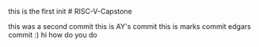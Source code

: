 this is the first init
#   R I S C - V - C a p s t o n e 
 
 

this was a second commit
this is AY's commit
this is marks commit
edgars commit :)
hi how do you do